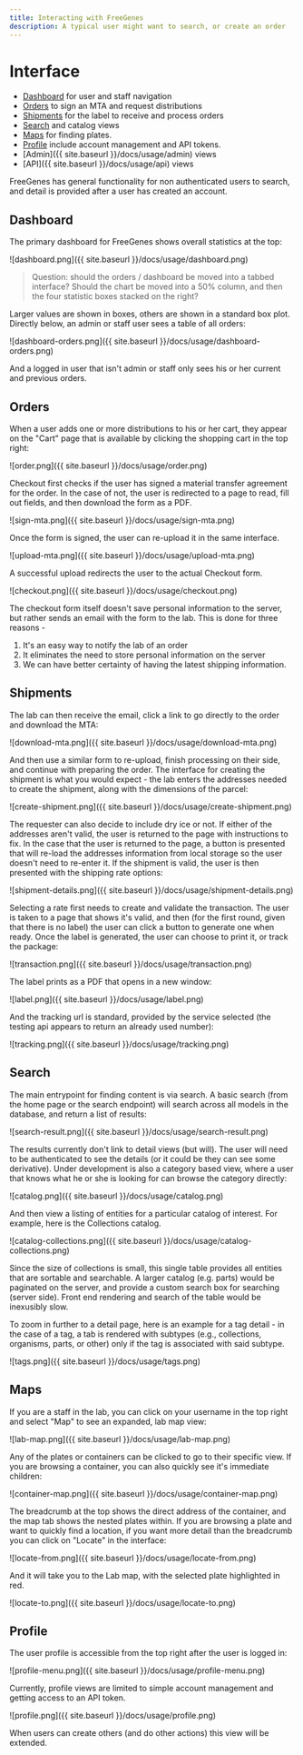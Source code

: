 ```yaml
---
title: Interacting with FreeGenes
description: A typical user might want to search, or create an order
---
```


# Interface

 - [Dashboard](#dashboard) for user and staff navigation
 - [Orders](#orders) to sign an MTA and request distributions
 - [Shipments](#shipments) for the label to receive and process orders
 - [Search](#search) and catalog views
 - [Maps](#maps) for finding plates.
 - [Profile](#profile) include account management and API tokens.
 - [Admin]({{ site.baseurl }}/docs/usage/admin) views
 - [API]({{ site.baseurl }}/docs/usage/api) views

FreeGenes has general functionality for non authenticated users to search,
and detail is provided after a user has created an account.

## Dashboard

The primary dashboard for FreeGenes shows overall statistics at the top:

![dashboard.png]({{ site.baseurl }}/docs/usage/dashboard.png)

> Question: should the orders / dashboard be moved into a tabbed interface? Should the chart be moved into a 50% column, and then the four statistic boxes stacked on the right?

Larger values are shown in boxes, others are shown in a standard box plot.
Directly below, an admin or staff user sees a table of all orders:

![dashboard-orders.png]({{ site.baseurl }}/docs/usage/dashboard-orders.png)

And a logged in user that isn't admin or staff only sees his or her current and
previous orders.

## Orders

When a user adds one or more distributions to his or her cart, they appear
on the "Cart" page that is available by clicking the shopping cart in the top
right:

![order.png]({{ site.baseurl }}/docs/usage/order.png)

Checkout first checks if the user has signed a material transfer agreement for
the order. In the case of not, the user is redirected to a page to read,
fill out fields, and then download the form as a PDF.

![sign-mta.png]({{ site.baseurl }}/docs/usage/sign-mta.png)

Once the form is signed, the user can re-upload it in the same interface.

![upload-mta.png]({{ site.baseurl }}/docs/usage/upload-mta.png)

A successful upload redirects the user to the actual Checkout form.

![checkout.png]({{ site.baseurl }}/docs/usage/checkout.png)

The checkout form itself doesn't save personal information to the server,
but rather sends an email with the form to the lab. This is done for three reasons -

 1. It's an easy way to notify the lab of an order
 2. It eliminates the need to store personal information on the server
 3. We can have better certainty of having the latest shipping information.

## Shipments

The lab can then receive the email, click a link to go directly to the order
and download the MTA:

![download-mta.png]({{ site.baseurl }}/docs/usage/download-mta.png)

And then use a similar form to re-upload, finish processing on their side, and continue with
preparing the order. The interface for creating the shipment is what you would expect -
the lab enters the addresses needed to create the shipment, along with
the dimensions of the parcel:

![create-shipment.png]({{ site.baseurl }}/docs/usage/create-shipment.png)

The requester can also decide to include dry ice or not. If either of the addresses aren't valid,
the user is returned to the page with instructions to fix. In the case that the
user is returned to the page, a button is presented that will re-load the addresses
information from local storage so the user doesn't need to re-enter it. 
If the shipment is valid, the user is then presented with the shipping rate options:

![shipment-details.png]({{ site.baseurl }}/docs/usage/shipment-details.png)

Selecting a rate first needs to create and validate the transaction. The user is
taken to a page that shows it's valid, and then (for the first round, given that
there is no label) the user can click a button to generate one when ready. Once
the label is generated, the user can choose to print it, or track the package:

![transaction.png]({{ site.baseurl }}/docs/usage/transaction.png)

The label prints as a PDF that opens in a new window:

![label.png]({{ site.baseurl }}/docs/usage/label.png)

And the tracking url is standard, provided by the service selected (the testing
api appears to return an already used number):

![tracking.png]({{ site.baseurl }}/docs/usage/tracking.png)


## Search

The main entrypoint for finding content is via search. A basic search (from the
home page or the search endpoint) will search across all models in the database,
and return a list of results:

![search-result.png]({{ site.baseurl }}/docs/usage/search-result.png)

The results currently don't link to detail views (but will). The user will
need to be authenticated to see the details (or it could be they can
see some derivative). Under development is also a category based view,
where a user that knows what he or she is looking for can browse the category
directly:

![catalog.png]({{ site.baseurl }}/docs/usage/catalog.png)

And then view a listing of entities for a particular catalog of interest. For
example, here is the Collections catalog.

![catalog-collections.png]({{ site.baseurl }}/docs/usage/catalog-collections.png)

Since the size of collections is small, this single table provides all entities
that are sortable and searchable. A larger catalog (e.g. parts) would be paginated
on the server, and provide a custom search box for searching (server side). 
Front end rendering and search of the table would be inexusibly slow.

To zoom in further to a detail page, here is an example for a tag detail -
in the case of a tag, a tab is rendered with subtypes (e.g., collections, organisms,
parts, or other) only if the tag is associated with said subtype.

![tags.png]({{ site.baseurl }}/docs/usage/tags.png)

## Maps

If you are a staff in the lab, you can click on your username in the top right
and select "Map" to see an expanded, lab map view:

![lab-map.png]({{ site.baseurl }}/docs/usage/lab-map.png)

Any of the plates or containers can be clicked to go to their specific view.
If you are browsing a container, you can also quickly see it's immediate children:

![container-map.png]({{ site.baseurl }}/docs/usage/container-map.png)

The breadcrumb at the top shows the direct address of the container, and the
map tab shows the nested plates within. If you are browsing a plate and want
to quickly find a location, if you want more detail than the breadcrumb
you can click on "Locate" in the interface:

![locate-from.png]({{ site.baseurl }}/docs/usage/locate-from.png)

And it will take you to the Lab map, with the selected plate highlighted in
red.

![locate-to.png]({{ site.baseurl }}/docs/usage/locate-to.png)

## Profile

The user profile is accessible from the top right after the user is logged in:

![profile-menu.png]({{ site.baseurl }}/docs/usage/profile-menu.png)

Currently, profile views are limited to simple account management and
getting access to an API token. 

![profile.png]({{ site.baseurl }}/docs/usage/profile.png)

When users can create others (and do other actions) this view will be extended.
